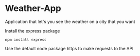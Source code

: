 # Weather-App
Application that let's you see the weather on a city that you want

Install the express package 
```
npm install express
```

Use the default node package https to make requests to the API
